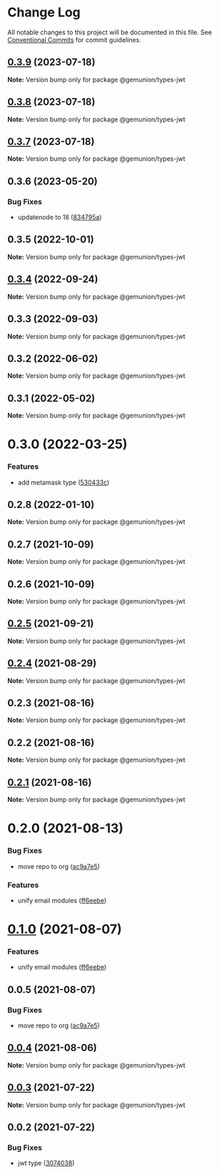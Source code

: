 # Change Log

All notable changes to this project will be documented in this file.
See [Conventional Commits](https://conventionalcommits.org) for commit guidelines.

## [0.3.9](https://github.com/gemunion/common-packages/compare/@gemunion/types-jwt@0.3.8...@gemunion/types-jwt@0.3.9) (2023-07-18)

**Note:** Version bump only for package @gemunion/types-jwt





## [0.3.8](https://github.com/gemunion/common-packages/compare/@gemunion/types-jwt@0.3.7...@gemunion/types-jwt@0.3.8) (2023-07-18)

**Note:** Version bump only for package @gemunion/types-jwt





## [0.3.7](https://github.com/gemunion/common-packages/compare/@gemunion/types-jwt@0.3.6...@gemunion/types-jwt@0.3.7) (2023-07-18)

**Note:** Version bump only for package @gemunion/types-jwt





## 0.3.6 (2023-05-20)

### Bug Fixes

- updatenode to 18 ([834795a](https://github.com/gemunion/common-packages/commit/834795aca8d9c351fde907fbdb511f437c707f11))

## 0.3.5 (2022-10-01)

**Note:** Version bump only for package @gemunion/types-jwt

## [0.3.4](https://github.com/gemunion/common-packages/compare/@gemunion/types-jwt@0.3.3...@gemunion/types-jwt@0.3.4) (2022-09-24)

**Note:** Version bump only for package @gemunion/types-jwt

## 0.3.3 (2022-09-03)

**Note:** Version bump only for package @gemunion/types-jwt

## 0.3.2 (2022-06-02)

**Note:** Version bump only for package @gemunion/types-jwt

## 0.3.1 (2022-05-02)

**Note:** Version bump only for package @gemunion/types-jwt

# 0.3.0 (2022-03-25)

### Features

- add metamask type ([530433c](https://github.com/gemunion/common-packages/commit/530433ccb6a2b37f19549290662ba755f1cdde5b))

## 0.2.8 (2022-01-10)

**Note:** Version bump only for package @gemunion/types-jwt

## 0.2.7 (2021-10-09)

**Note:** Version bump only for package @gemunion/types-jwt

## 0.2.6 (2021-10-09)

**Note:** Version bump only for package @gemunion/types-jwt

## [0.2.5](https://github.com/gemunion/nestjs-packages/compare/@gemunion/types-jwt@0.2.4...@gemunion/types-jwt@0.2.5) (2021-09-21)

**Note:** Version bump only for package @gemunion/types-jwt

## [0.2.4](https://github.com/gemunion/nestjs-packages/compare/@gemunion/types-jwt@0.2.3...@gemunion/types-jwt@0.2.4) (2021-08-29)

**Note:** Version bump only for package @gemunion/types-jwt

## 0.2.3 (2021-08-16)

**Note:** Version bump only for package @gemunion/types-jwt

## 0.2.2 (2021-08-16)

**Note:** Version bump only for package @gemunion/types-jwt

## [0.2.1](https://github.com/gemunion/nestjs-packages/compare/@gemunion/types-jwt@0.2.0...@gemunion/types-jwt@0.2.1) (2021-08-16)

**Note:** Version bump only for package @gemunion/types-jwt

# 0.2.0 (2021-08-13)

### Bug Fixes

- move repo to org ([ac9a7e5](https://github.com/gemunion/nestjs-packages/commit/ac9a7e51e47bf69ef30b19abbc67274405c13200))

### Features

- unify email modules ([ff6eebe](https://github.com/gemunion/nestjs-packages/commit/ff6eebec500a2ab07077ac216879ec5af7c362e3))

# [0.1.0](https://github.com/gemunion/nestjs-packages/compare/@gemunion/types-jwt@0.0.5...@gemunion/types-jwt@0.1.0) (2021-08-07)

### Features

- unify email modules ([ff6eebe](https://github.com/gemunion/nestjs-packages/commit/ff6eebec500a2ab07077ac216879ec5af7c362e3))

## 0.0.5 (2021-08-07)

### Bug Fixes

- move repo to org ([ac9a7e5](https://github.com/gemunion/nestjs-packages/commit/ac9a7e51e47bf69ef30b19abbc67274405c13200))

## [0.0.4](https://github.com/gemunion/nestjs-packages/compare/@gemunion/types-jwt@0.0.3...@gemunion/types-jwt@0.0.4) (2021-08-06)

**Note:** Version bump only for package @gemunion/types-jwt

## [0.0.3](https://github.com/gemunion/nestjs-packages/compare/@gemunion/types-jwt@0.0.2...@gemunion/types-jwt@0.0.3) (2021-07-22)

**Note:** Version bump only for package @gemunion/types-jwt

## 0.0.2 (2021-07-22)

### Bug Fixes

- jwt type ([3074038](https://github.com/gemunion/nestjs-packages/commit/30740387dfb414ca89fd9f35489641e825271a0b))
